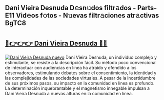 ## Dani Vieira Desnuda D𝚎sn𝚞dos filtr𝚊dos - Parts-E11 Vid𝚎os f𝚘tos - N𝚞evas filtr𝚊ciones atr𝚊ctivas BgTC8

# <h2><a href="http://mb0luu.tromn.icu/?c=Dani+Vieira+Desnuda">🔗👉👉👉 Dani Vieira Desnuda 🔗🔗</a></h2>

[![Dani Vieira Desnuda nuevo](https://i.imgur.com/pEAQMta.gif)](http://mb0luu.tromn.icu/?c=Dani+Vieira+Desnuda)
Dani Vieira Desnuda, un individuo complejo y estimulante, se resiste a la descripción fácil. Su método poco convencional de interactuar con audiencias en línea ha atraído y ofendido a los observadores, estimulando debates sobre el consentimiento, la identidad y las complejidades de las sociedades virtuales. A pesar de la incertidumbre de sus próximos pasos, su impacto en la comunidad en línea es profundo. La determinación inquebrantable y el magnetismo innegable impulsan a Dani Vieira Desnuda a nuevas alturas en la comunidad en línea.
